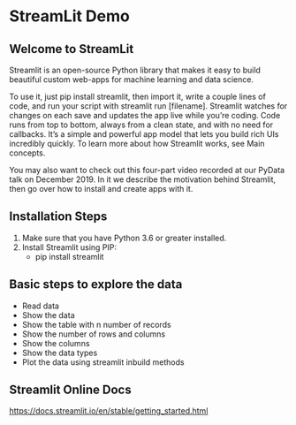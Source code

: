 # StreamLit Demo

## Welcome to StreamLit

Streamlit is an open-source Python library that makes it easy to build beautiful custom web-apps for machine learning and data science.

To use it, just pip install streamlit, then import it, write a couple lines of code, and run your script with streamlit run [filename]. Streamlit watches for changes on each save and updates the app live while you’re coding. Code runs from top to bottom, always from a clean state, and with no need for callbacks. It’s a simple and powerful app model that lets you build rich UIs incredibly quickly. To learn more about how Streamlit works, see Main concepts.

You may also want to check out this four-part video recorded at our PyData talk on December 2019. In it we describe the motivation behind Streamlit, then go over how to install and create apps with it.

## Installation Steps

1. Make sure that you have Python 3.6 or greater installed.
2. Install Streamlit using PIP:
   * pip install streamlit

## Basic steps to explore the data
* Read data 
* Show the data
* Show the table with n number of records
* Show the number of rows and columns
* Show the columns
* Show the data types
* Plot the data using streamlit inbuild methods

## Streamlit Online Docs
https://docs.streamlit.io/en/stable/getting_started.html
